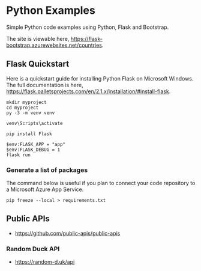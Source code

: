 # Python Examples

Simple Python code examples using Python, Flask and Bootstrap.

The site is viewable here, <a href="https://flask-bootstrap.azurewebsites.net/">https://flask-bootstrap.azurewebsites.net/countries</a>.

## Flask Quickstart

Here is a quickstart guide for installing Python Flask on Microsoft Windows. The full documentation is here, <a href="https://flask.palletsprojects.com/en/2.1.x/installation/#install-flask">https://flask.palletsprojects.com/en/2.1.x/installation/#install-flask</a>.

```
mkdir myproject
cd myproject
py -3 -m venv venv

venv\Scripts\activate

pip install Flask

$env:FLASK_APP = "app"
$env:FLASK_DEBUG = 1
flask run
```

### Generate a list of packages
The command below is useful if you plan to connect your code repository to a Microsoft Azure App Service.

```
pip freeze --local > requirements.txt
```

## Public APIs
* https://github.com/public-apis/public-apis

### Random Duck API
* https://random-d.uk/api